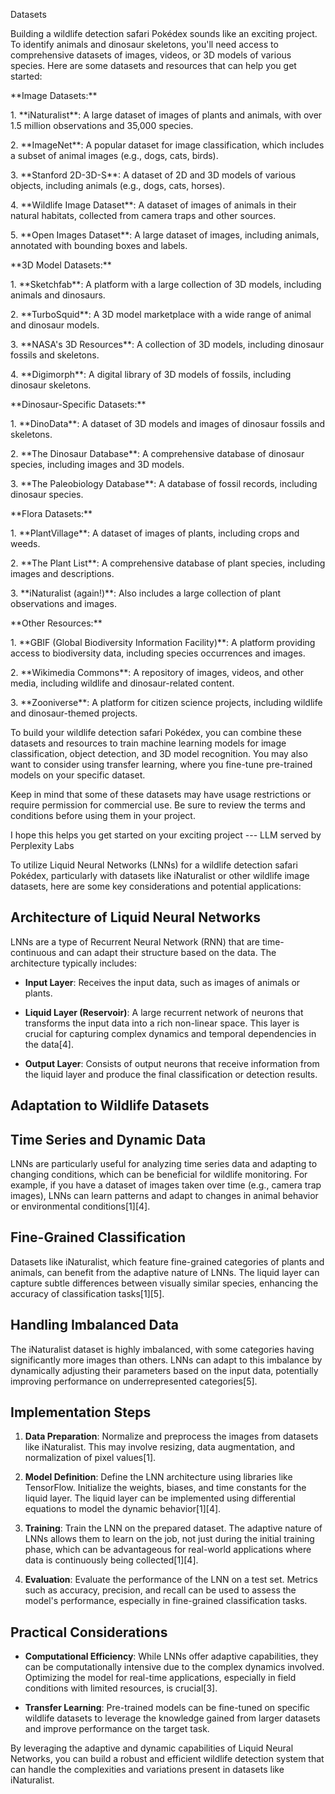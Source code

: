 Datasets

Building a wildlife detection safari Pokédex sounds like an exciting project. To identify animals and dinosaur skeletons, you'll need access to comprehensive datasets of images, videos, or 3D models of various species. Here are some datasets and resources that can help you get started:

\*\*Image Datasets:\*\*

1\. \*\*iNaturalist\*\*: A large dataset of images of plants and animals, with over 1.5 million observations and 35,000 species.

2\. \*\*ImageNet\*\*: A popular dataset for image classification, which includes a subset of animal images (e.g., dogs, cats, birds).

3\. \*\*Stanford 2D-3D-S\*\*: A dataset of 2D and 3D models of various objects, including animals (e.g., dogs, cats, horses).

4\. \*\*Wildlife Image Dataset\*\*: A dataset of images of animals in their natural habitats, collected from camera traps and other sources.

5\. \*\*Open Images Dataset\*\*: A large dataset of images, including animals, annotated with bounding boxes and labels.

\*\*3D Model Datasets:\*\*

1\. \*\*Sketchfab\*\*: A platform with a large collection of 3D models, including animals and dinosaurs.

2\. \*\*TurboSquid\*\*: A 3D model marketplace with a wide range of animal and dinosaur models.

3\. \*\*NASA's 3D Resources\*\*: A collection of 3D models, including dinosaur fossils and skeletons.

4\. \*\*Digimorph\*\*: A digital library of 3D models of fossils, including dinosaur skeletons.

\*\*Dinosaur-Specific Datasets:\*\*

1\. \*\*DinoData\*\*: A dataset of 3D models and images of dinosaur fossils and skeletons.

2\. \*\*The Dinosaur Database\*\*: A comprehensive database of dinosaur species, including images and 3D models.

3\. \*\*The Paleobiology Database\*\*: A database of fossil records, including dinosaur species.

\*\*Flora Datasets:\*\*

1\. \*\*PlantVillage\*\*: A dataset of images of plants, including crops and weeds.

2\. \*\*The Plant List\*\*: A comprehensive database of plant species, including images and descriptions.

3\. \*\*iNaturalist (again!)\*\*: Also includes a large collection of plant observations and images.

\*\*Other Resources:\*\*

1\. \*\*GBIF (Global Biodiversity Information Facility)\*\*: A platform providing access to biodiversity data, including species occurrences and images.

2\. \*\*Wikimedia Commons\*\*: A repository of images, videos, and other media, including wildlife and dinosaur-related content.

3\. \*\*Zooniverse\*\*: A platform for citizen science projects, including wildlife and dinosaur-themed projects.

To build your wildlife detection safari Pokédex, you can combine these datasets and resources to train machine learning models for image classification, object detection, and 3D model recognition. You may also want to consider using transfer learning, where you fine-tune pre-trained models on your specific dataset.

Keep in mind that some of these datasets may have usage restrictions or require permission for commercial use. Be sure to review the terms and conditions before using them in your project.

I hope this helps you get started on your exciting project --- LLM served by Perplexity Labs

To utilize Liquid Neural Networks (LNNs) for a wildlife detection safari Pokédex, particularly with datasets like iNaturalist or other wildlife image datasets, here are some key considerations and potential applications:

## Architecture of Liquid Neural Networks

LNNs are a type of Recurrent Neural Network (RNN) that are time-continuous and can adapt their structure based on the data. The architecture typically includes:

- **Input Layer**: Receives the input data, such as images of animals or plants.

- **Liquid Layer (Reservoir)**: A large recurrent network of neurons that transforms the input data into a rich non-linear space. This layer is crucial for capturing complex dynamics and temporal dependencies in the data\[4\].

- **Output Layer**: Consists of output neurons that receive information from the liquid layer and produce the final classification or detection results.

## Adaptation to Wildlife Datasets

## Time Series and Dynamic Data

LNNs are particularly useful for analyzing time series data and adapting to changing conditions, which can be beneficial for wildlife monitoring. For example, if you have a dataset of images taken over time (e.g., camera trap images), LNNs can learn patterns and adapt to changes in animal behavior or environmental conditions\[1\]\[4\].

## Fine-Grained Classification

Datasets like iNaturalist, which feature fine-grained categories of plants and animals, can benefit from the adaptive nature of LNNs. The liquid layer can capture subtle differences between visually similar species, enhancing the accuracy of classification tasks\[1\]\[5\].

## Handling Imbalanced Data

The iNaturalist dataset is highly imbalanced, with some categories having significantly more images than others. LNNs can adapt to this imbalance by dynamically adjusting their parameters based on the input data, potentially improving performance on underrepresented categories\[5\].

## Implementation Steps

1. **Data Preparation**: Normalize and preprocess the images from datasets like iNaturalist. This may involve resizing, data augmentation, and normalization of pixel values\[1\].

2. **Model Definition**: Define the LNN architecture using libraries like TensorFlow. Initialize the weights, biases, and time constants for the liquid layer. The liquid layer can be implemented using differential equations to model the dynamic behavior\[1\]\[4\].

3. **Training**: Train the LNN on the prepared dataset. The adaptive nature of LNNs allows them to learn on the job, not just during the initial training phase, which can be advantageous for real-world applications where data is continuously being collected\[1\]\[4\].

4. **Evaluation**: Evaluate the performance of the LNN on a test set. Metrics such as accuracy, precision, and recall can be used to assess the model's performance, especially in fine-grained classification tasks.

## Practical Considerations

- **Computational Efficiency**: While LNNs offer adaptive capabilities, they can be computationally intensive due to the complex dynamics involved. Optimizing the model for real-time applications, especially in field conditions with limited resources, is crucial\[3\].

- **Transfer Learning**: Pre-trained models can be fine-tuned on specific wildlife datasets to leverage the knowledge gained from larger datasets and improve performance on the target task.

By leveraging the adaptive and dynamic capabilities of Liquid Neural Networks, you can build a robust and efficient wildlife detection system that can handle the complexities and variations present in datasets like iNaturalist.